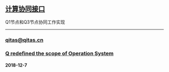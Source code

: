 ﻿## [计算协同接口](https://github.com/OS-Q/Q1)

Q1节点和Q3节点协同工作实现

---

###  qitas@qitas.cn
###  [Q redefined the scope of Operation System](http://www.OS-Q.com)
####  2018-12-7
